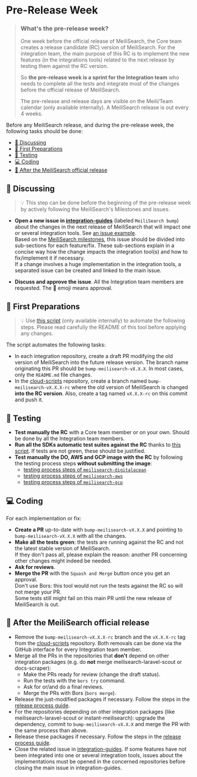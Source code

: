 # Pre-Release Week <!-- omit in toc -->

> ### **What's the pre-release week?**
>
> One week before the official release of MeiliSearch, the Core team creates a release candidate (RC) version of MeiliSearch. For the integration team, the main purpose of this RC is to implement the new features (in the integrations tools) related to the next release by testing them against the RC version.
>
> So **the pre-release week is a sprint for the Integration team** who needs to complete all the tests and integrate most of the changes before the official release of MeiliSearch.
>
> The pre-release and release days are visible on the Meili/Team calendar (only available internally). A MeiliSearch release is out every 4 weeks.

Before any MeiliSearch release, and during the pre-release week, the following tasks should be done:

- [💬 Discussing](#-discussing)
- [📌 First Preparations](#-first-preparations)
- [🧪 Testing](#-testing)
- [💻 Coding](#-coding)
- [🥳 After the MeiliSearch official release](#-after-the-meilisearch-official-release)

## 💬 Discussing

> 💡 This step can be done before the beginning of the pre-release week by actively following the MeiliSearch's Milestones and issues.

- **Open a new issue in [integration-guides](https://github.com/meilisearch/integration-guides/issues/new)** (labeled `MeiliSearch bump`) about the changes in the next release of MeiliSearch that will impact one or several integration tools. See [an issue example](https://github.com/meilisearch/integration-guides/issues/52).<br>
Based on the [MeiliSearch milestones](https://github.com/meilisearch/MeiliSearch/milestones), this issue should be divided into sub-sections for each feature/fix. These sub-sections explain in a concise way how the change impacts the integration tool(s) and how to fix/implement it if necessary.<br>
If a change involves a huge implementation in the integration tools, a separated issue can be created and linked to the main issue.

- **Discuss and approve the issue**. All the Integration team members are requested. The 🚀 emoji means approval.

## 📌 First Preparations

> 💡 Use [this script](https://github.com/meilisearch/integration-scripts/tree/main/pre-release-script) (only available internally) to automate the following steps. Please read carefully the README of this tool before applying any changes.

The script automates the following tasks:

- In each integration repository, create a draft PR modifying the old version of MeiliSearch into the future release version. The branch name originating this PR should be `bump-meilisearch-vX.X.X`. In most cases, only the `README.md` file changes.
- In the [cloud-scripts](https://github.com/meilisearch/cloud-scripts) repository, create a branch named `bump-meilisearch-vX.X.X-rc` where the old version of MeiliSearch is changed **into the RC version**. Also, create a tag named `vX.X.X-rc` on this commit and push it.

## 🧪 Testing

- **Test manually the RC** with a Core team member or on your own. Should be done by all the Integration team members.
- **Run all the SDKs automatic test suites against the RC** thanks to [this script](https://github.com/meilisearch/integration-scripts/tree/main/sdks-tests). If tests are not green, these should be justified.
- **Test manually the DO, AWS and GCP image with the RC** by following the testing process steps **without submitting the image**:
  - [testing process steps of `meilisearch-digitalocean`](https://github.com/meilisearch/meilisearch-digitalocean/blob/main/CONTRIBUTING.md#test-before-releasing-)
  - [testing process steps of `meilisearch-aws`](https://github.com/meilisearch/meilisearch-aws/blob/main/CONTRIBUTING.md#test-before-releasing-)
  - [testing process steps of `meilisearch-gcp`](https://github.com/meilisearch/meilisearch-gcp/blob/main/CONTRIBUTING.md#test-before-releasing-)

## 💻 Coding

For each implementation or fix:

- **Create a PR** up-to-date with `bump-meilisearch-vX.X.X` and pointing to `bump-meilisearch-vX.X.X` with all the changes.
- **Make all the tests green**: the tests are running against the RC and not the latest stable version of MeiliSearch.<br>
If they don't pass all, please explain the reason: another PR concerning other changes might indeed be needed.
- **Ask for reviews**.
- **Merge the PR** with the `Squash and Merge` button once you get an approval.<br>
Don't use Bors: this tool would not run the tests against the RC so will not merge your PR.<br>
Some tests still might fail on this main PR until the new release of MeiliSearch is out.

## 🥳 After the MeiliSearch official release

- Remove the `bump-meilisearch-vX.X.X-rc` branch and the `vX.X.X-rc` tag from the [cloud-scripts](https://github.com/meilisearch/cloud-scripts) repository. Both removals can be done via the GitHub interface for every Integration team member.
- Merge all the PRs in the repositories that **don't** depend on other integration packages (e.g. do **not** merge meilisearch-laravel-scout or docs-scraper):
  - Make the PRs ready for review (change the draft status).
  - Run the tests with the `bors try` command.
  - Ask for or/and do a final reviews.
  - Merge the PRs with Bors (`bors merge`).
- Release the just-modified packages if necessary. Follow the steps in the [release process guide](./integration-tool-release.md).
- For the repositories depending on other integration packages (like meilisearch-laravel-scout or instant-meilisearch): upgrade the dependency, commit to `bump-meilisearch-vX.X.X` and merge the PR with the same process than above.
- Release these packages if necessary. Follow the steps in the [release process guide](./integration-tool-release.md).
- Close the related issue in [integration-guides](https://github.com/meilisearch/integration-guides/issues). If some features have not been integrated into one or several integration tools, issues about the implementations must be opened in the concerned repositories before closing the main issue in integration-guides.
